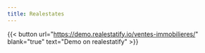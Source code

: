 ```yaml
---
title: Realestates
---
```

{{< button url="https://demo.realestatify.io/ventes-immobilieres/" blank="true" text="Demo on realestatify" >}}